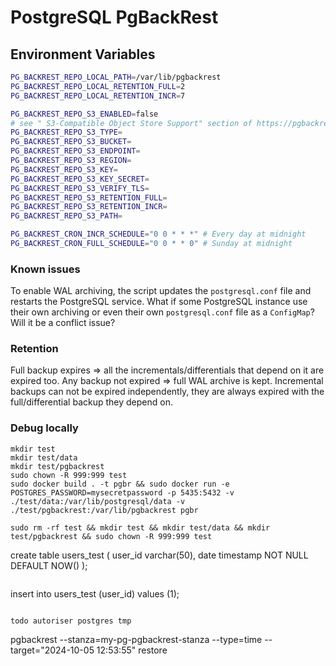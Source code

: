 # PostgreSQL PgBackRest

## Environment Variables

```bash
PG_BACKREST_REPO_LOCAL_PATH=/var/lib/pgbackrest
PG_BACKREST_REPO_LOCAL_RETENTION_FULL=2
PG_BACKREST_REPO_LOCAL_RETENTION_INCR=7

PG_BACKREST_REPO_S3_ENABLED=false
# see " S3-Compatible Object Store Support" section of https://pgbackrest.org/user-guide.html
PG_BACKREST_REPO_S3_TYPE=
PG_BACKREST_REPO_S3_BUCKET=
PG_BACKREST_REPO_S3_ENDPOINT=
PG_BACKREST_REPO_S3_REGION=
PG_BACKREST_REPO_S3_KEY=
PG_BACKREST_REPO_S3_KEY_SECRET=
PG_BACKREST_REPO_S3_VERIFY_TLS=
PG_BACKREST_REPO_S3_RETENTION_FULL=
PG_BACKREST_REPO_S3_RETENTION_INCR=
PG_BACKREST_REPO_S3_PATH=

PG_BACKREST_CRON_INCR_SCHEDULE="0 0 * * *" # Every day at midnight
PG_BACKREST_CRON_FULL_SCHEDULE="0 0 * * 0" # Sunday at midnight
```

### Known issues

To enable WAL archiving, the script updates the `postgresql.conf` file and restarts the PostgreSQL service. What if some PostgreSQL instance use their own archiving or even their own `postgresql.conf` file as a `ConfigMap`? Will it be a conflict issue?

### Retention

Full backup expires => all the incrementals/differentials that depend on it are expired too.
Any backup not expired => full WAL archive is kept.
Incremental backups can not be expired independently, they are always expired with the full/differential backup they depend on.

### Debug locally

```
mkdir test
mkdir test/data
mkdir test/pgbackrest
sudo chown -R 999:999 test
sudo docker build . -t pgbr && sudo docker run -e POSTGRES_PASSWORD=mysecretpassword -p 5435:5432 -v ./test/data:/var/lib/postgresql/data -v ./test/pgbackrest:/var/lib/pgbackrest pgbr
```
```
sudo rm -rf test && mkdir test && mkdir test/data && mkdir test/pgbackrest && sudo chown -R 999:999 test

```
create table users_test (
    user_id     varchar(50),
    date        timestamp NOT NULL DEFAULT NOW()
);
```

```
insert into users_test (user_id) values (1);
```

todo autoriser postgres tmp

```
pgbackrest --stanza=my-pg-pgbackrest-stanza --type=time --target="2024-10-05 12:53:55" restore
```
